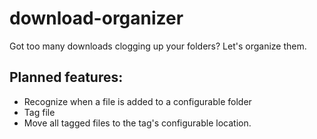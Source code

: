 # download-organizer
Got too many downloads clogging up your folders? Let's organize them.

## Planned features:

- Recognize when a file is added to a configurable folder
- Tag file
- Move all tagged files to the tag's configurable location.
